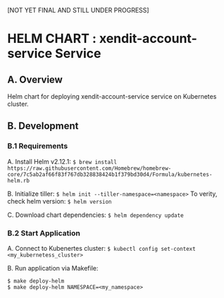 [NOT YET FINAL AND STILL UNDER PROGRESS]

# HELM CHART : xendit-account-service Service
## A. Overview

Helm chart for deploying xendit-account-service service on Kubernetes cluster. 

## B. Development
### B.1 Requirements
A. Install Helm v2.12.1: 
`$ brew install https://raw.githubusercontent.com/Homebrew/homebrew-core/7c5ab2af66f83f767db328838424b1f379bd30d4/Formula/kubernetes-helm.rb`

B. Initialize tiller: 
`$ helm init --tiller-namespace=<namespace>`
To verity, check helm version: 
`$ helm version`

C. Download chart dependencies: 
`$ helm dependency update`

### B.2 Start Application 

A. Connect to Kubenertes cluster: `$ kubectl config set-context <my_kubernetess_cluster>`

B. Run application via Makefile:
```
$ make deploy-helm
$ make deploy-helm NAMESPACE=<my_namespace>
```
